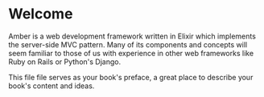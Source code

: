 # Welcome

Amber is a web development framework written in Elixir which implements the server-side MVC pattern. Many of its components and concepts will seem familiar to those of us with experience in other web frameworks like Ruby on Rails or Python's Django.

This file file serves as your book's preface, a great place to describe your book's content and ideas.

